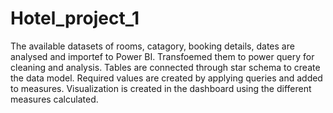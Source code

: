 # Hotel_project_1
The available datasets of rooms, catagory, booking details, dates are analysed and importef to Power BI.
Transfoemed them to power query for cleaning and analysis.
Tables are connected through star schema to create the data model.
Required values are created by applying queries and added to measures. 
Visualization is created in the dashboard using the different measures calculated.
